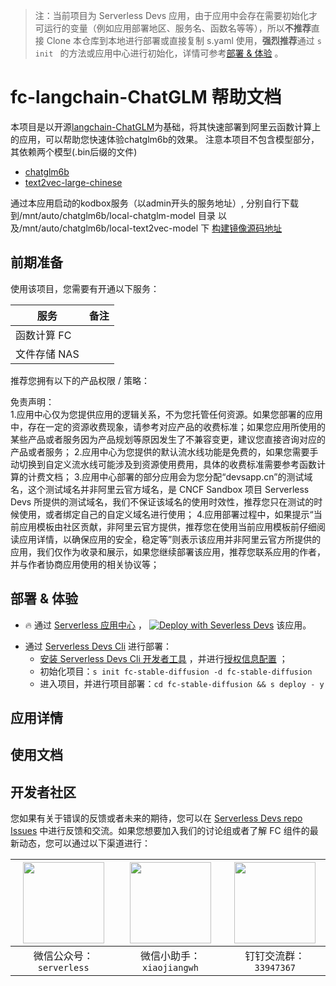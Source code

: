 
> 注：当前项目为 Serverless Devs 应用，由于应用中会存在需要初始化才可运行的变量（例如应用部署地区、服务名、函数名等等），所以**不推荐**直接 Clone 本仓库到本地进行部署或直接复制 s.yaml 使用，**强烈推荐**通过 `s init ` 的方法或应用中心进行初始化，详情可参考[部署 & 体验](#部署--体验) 。

# fc-langchain-ChatGLM 帮助文档
本项目是以开源[langchain-ChatGLM](https://github.com/imClumsyPanda/langchain-ChatGLM)为基础，将其快速部署到阿里云函数计算上的应用，可以帮助您快速体验chatglm6b的效果。
注意本项目不包含模型部分，其依赖两个模型(.bin后缀的文件)
+ [chatglm6b](https://github.com/THUDM/ChatGLM-6B)
+ [text2vec-large-chinese](https://huggingface.co/GanymedeNil/text2vec-large-chinese)

通过本应用启动的kodbox服务（以admin开头的服务地址）, 分别自行下载到/mnt/auto/chatglm6b/local-chatglm-model 目录
以及/mnt/auto/chatglm6b/local-text2vec-model 下
[构建镜像源码地址](https://github.com/ai-app-with-serverless/langchain-ChatGLM-on-fc)
<description>


</description>

<preview>



</preview>


## 前期准备

使用该项目，您需要有开通以下服务：

<service>



| 服务 |  备注  |
| --- |  --- |
| 函数计算 FC |   |
| 文件存储 NAS |   |

</service>

推荐您拥有以下的产品权限 / 策略：
<auth>
</auth>

<remark>



</remark>

<disclaimers>

免责声明：   
1.应用中心仅为您提供应用的逻辑关系，不为您托管任何资源。如果您部署的应用中，存在一定的资源收费现象，请参考对应产品的收费标准；如果您应用所使用的某些产品或者服务因为产品规划等原因发生了不兼容变更，建议您直接咨询对应的产品或者服务；
2.应用中心为您提供的默认流水线功能是免费的，如果您需要手动切换到自定义流水线可能涉及到资源使用费用，具体的收费标准需要参考函数计算的计费文档；
3.应用中心部署的部分应用会为您分配“devsapp.cn”的测试域名，这个测试域名并非阿里云官方域名，是 CNCF Sandbox 项目 Serverless Devs 所提供的测试域名，我们不保证该域名的使用时效性，推荐您只在测试的时候使用，或者绑定自己的自定义域名进行使用；
4.应用部署过程中，如果提示“当前应用模板由社区贡献，非阿里云官方提供，推荐您在使用当前应用模板前仔细阅读应用详情，以确保应用的安全，稳定等”则表示该应用并非阿里云官方所提供的应用，我们仅作为收录和展示，如果您继续部署该应用，推荐您联系应用的作者，并与作者协商应用使用的相关协议等；

</disclaimers>

## 部署 & 体验

<appcenter>
   
- :fire: 通过 [Serverless 应用中心](https://fcnext.console.aliyun.com/applications/create?template=fc-stable-diffusion) ，
  [![Deploy with Severless Devs](https://img.alicdn.com/imgextra/i1/O1CN01w5RFbX1v45s8TIXPz_!!6000000006118-55-tps-95-28.svg)](https://fcnext.console.aliyun.com/applications/create?template=fc-stable-diffusion) 该应用。
   
</appcenter>
<deploy>
    
- 通过 [Serverless Devs Cli](https://www.serverless-devs.com/serverless-devs/install) 进行部署：
  - [安装 Serverless Devs Cli 开发者工具](https://www.serverless-devs.com/serverless-devs/install) ，并进行[授权信息配置](https://docs.serverless-devs.com/fc/config) ；
  - 初始化项目：`s init fc-stable-diffusion -d fc-stable-diffusion `
  - 进入项目，并进行项目部署：`cd fc-stable-diffusion && s deploy - y`
   
</deploy>

## 应用详情

<appdetail id="flushContent">
</appdetail>

## 使用文档

<usedetail id="flushContent">




</usedetail>


<devgroup>


## 开发者社区

您如果有关于错误的反馈或者未来的期待，您可以在 [Serverless Devs repo Issues](https://github.com/serverless-devs/serverless-devs/issues) 中进行反馈和交流。如果您想要加入我们的讨论组或者了解 FC 组件的最新动态，您可以通过以下渠道进行：

<p align="center">  

| <img src="https://serverless-article-picture.oss-cn-hangzhou.aliyuncs.com/1635407298906_20211028074819117230.png" width="130px" > | <img src="https://serverless-article-picture.oss-cn-hangzhou.aliyuncs.com/1635407044136_20211028074404326599.png" width="130px" > | <img src="https://serverless-article-picture.oss-cn-hangzhou.aliyuncs.com/1635407252200_20211028074732517533.png" width="130px" > |
| --------------------------------------------------------------------------------------------------------------------------------- | --------------------------------------------------------------------------------------------------------------------------------- | --------------------------------------------------------------------------------------------------------------------------------- |
| <center>微信公众号：`serverless`</center>                                                                                         | <center>微信小助手：`xiaojiangwh`</center>                                                                                        | <center>钉钉交流群：`33947367`</center>                                                                                           |
</p>
</devgroup>
